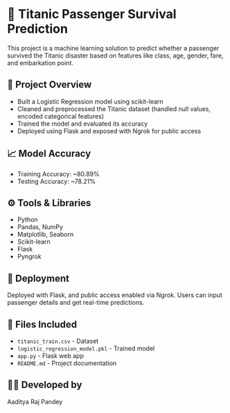 # 🚢 Titanic Passenger Survival Prediction

This project is a machine learning solution to predict whether a passenger survived the Titanic disaster based on features like class, age, gender, fare, and embarkation point.

## 📌 Project Overview

- Built a Logistic Regression model using scikit-learn
- Cleaned and preprocessed the Titanic dataset (handled null values, encoded categorical features)
- Trained the model and evaluated its accuracy
- Deployed using Flask and exposed with Ngrok for public access

## 📈 Model Accuracy

- Training Accuracy: ~80.89%
- Testing Accuracy: ~78.21%

## ⚙️ Tools & Libraries

- Python
- Pandas, NumPy
- Matplotlib, Seaborn
- Scikit-learn
- Flask
- Pyngrok

## 🚀 Deployment

Deployed with Flask, and public access enabled via Ngrok. Users can input passenger details and get real-time predictions.

## 📁 Files Included

- `titanic_train.csv` - Dataset
- `logistic_regression_model.pkl` - Trained model
- `app.py` - Flask web app
- `README.md` - Project documentation

## 👨‍💻 Developed by

Aaditya Raj Pandey
